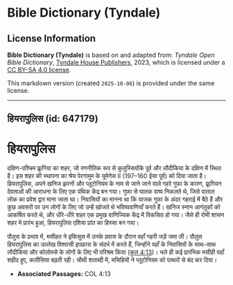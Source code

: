 # Bible Dictionary (Tyndale)

## License Information

**Bible Dictionary (Tyndale)** is based on and adapted from: _Tyndale Open Bible Dictionary_, [Tyndale House Publishers](https://tyndaleopenresources.com/), 2023, which is licensed under a [CC BY-SA 4.0 license](https://creativecommons.org/licenses/by-sa/4.0/legalcode.en).

This markdown version (created `2025-10-06`) is provided under the same license.



--------------------------------

## हियरापुलिस (id: 647179)

हियरापुलिस
==========

दक्षिण\-पश्चिम फ्रूगिया का शहर, जो रणनीतिक रूप से कुलुस्सियोंके पूर्व और लौदीकिया के दक्षिण में स्थित है। इस शहर की स्थापना का श्रेय पेरगामुम के यूमेनेस II (197–160 ईसा पूर्व) को दिया जाता है। हियरापुलिस, अपने खनिज झरनों और प्लूटोनियम के नाम से जाने जाने वाले गहरे गुफा के कारण, फ्रूगियन देवताओं की आराधना के लिए एक पंथिक केंद्र बन गया। गुफा से घातक वाष्प निकलते थे, जिसे पाताल लोक का प्रवेश द्वार माना जाता था। निवासियों का मानना था कि याजक गुफा के अंदर गहराई में बैठे हैं और कुछ अवसरों पर उन लोगों के लिए जो उन्हें खोजते थे भविष्यवाणियाँ करते हैं। खनिज स्नान आगंतुकों को आकर्षित करते थे, और धीरे\-धीरे शहर एक प्रमुख वाणिज्यिक केंद्र में विकसित हो गया। जैसे ही रोमी शासन शहर मे प्रारंभ हुआ, हियरापुलिस एशिया प्रांत का हिस्सा बन गया।

पौलुस के प्रभाव में, मसीहत ने इफिसुस में उनके प्रवास के दौरान वहाँ गहरी जड़ें जमा ली। पौलुस हियरापुलिस का उल्लेख विश्वासी इपफ्रास के संदर्भ में करते हैं, जिन्होंने वहाँ के निवासियों के साथ\-साथ लौदीकिया और कोलोस्से के लोगों के लिए भी परिश्रम किया ([कुल 4:13](https://ref.ly/Col4:13))। भले ही कई प्रारंभिक मसीही वहाँ शहीद हुए, कलीसिया बढ़ती रही। चौथी शताब्दी में, मसिहियों ने प्लूटोनियम को पत्थरों से बंद कर दिया।

* **Associated Passages:** COL 4:13

